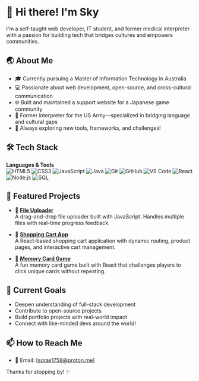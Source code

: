 # 👋 Hi there! I'm Sky

I'm a self-taught web developer, IT student, and former medical interpreter with a passion for building tech that bridges cultures and empowers communities.

## 🌏 About Me

- 🎓 Currently pursuing a Master of Information Technology in Australia  
- 💻 Passionate about web development, open-source, and cross-cultural communication  
- 🌐 Built and maintained a support website for a Japanese game community  
- 🏥 Former interpreter for the US Army—specialized in bridging language and cultural gaps  
- 🚀 Always exploring new tools, frameworks, and challenges!

## 🛠️ Tech Stack

**Languages & Tools**  
![HTML5](https://img.shields.io/badge/-HTML5-E34F26?style=flat&logo=html5&logoColor=white)
![CSS3](https://img.shields.io/badge/-CSS3-1572B6?style=flat&logo=css3)
![JavaScript](https://img.shields.io/badge/-JavaScript-F7DF1E?style=flat&logo=javascript&logoColor=black)
![Java](https://img.shields.io/badge/-Java-007396?style=flat&logo=java&logoColor=white)
![Git](https://img.shields.io/badge/-Git-F05032?style=flat&logo=git&logoColor=white)
![GitHub](https://img.shields.io/badge/-GitHub-181717?style=flat&logo=github)
![VS Code](https://img.shields.io/badge/-VSCode-007ACC?style=flat&logo=visual-studio-code)
![React](https://img.shields.io/badge/-React-61DAFB?style=flat&logo=react&logoColor=black)
![Node.js](https://img.shields.io/badge/-Node.js-339933?style=flat&logo=node.js&logoColor=white)
![SQL](https://img.shields.io/badge/-SQL-4479A1?style=flat&logo=postgresql&logoColor=white)

## 📌 Featured Projects

- 📁 **[File Uploader](https://github.com/SkyMarsh14/file-uploader)**  
  A drag-and-drop file uploader built with JavaScript. Handles multiple files with real-time progress feedback.

- 🛒 **[Shopping Cart App](https://github.com/SkyMarsh14/Shopping-cart-app)**  
  A React-based shopping cart application with dynamic routing, product pages, and interactive cart management.

- 🧠 **[Memory Card Game](https://github.com/SkyMarsh14/Memory-Card)**  
  A fun memory card game built with React that challenges players to click unique cards without repeating.

## 🌱 Current Goals

- Deepen understanding of full-stack development  
- Contribute to open-source projects  
- Build portfolio projects with real-world impact  
- Connect with like-minded devs around the world!

## 📫 How to Reach Me

- 📧 Email: [soras1758@proton.me]  


Thanks for stopping by! ✨
